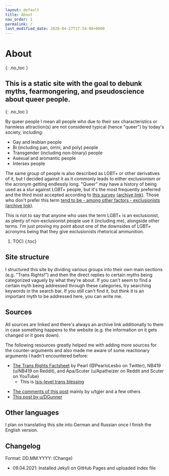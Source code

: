 ```yaml
---
layout: default
title: About
nav_order: 1
permalink: /
last_modified_date: 2020-04-27T17:54:08+0000
---
```


# About
{: .no_toc }
## This is a static site with the goal to debunk myths, fearmongering, and pseudoscience about queer people.
{: .no_toc }

By queer people I mean all people who due to their sex characteristics or harmless attraction(s) are not considered typical (hence "queer") by today's society, including:
* Gay and lesbian people
* Bi (including pan, omni, and poly) people
* Transgender (including non-binary) people
* Asexual and aromantic people
* Intersex people

The same group of people is also described as LGBT+ or other derivatives of it, but I decided against it as it commonly leads to either exclusionism or the acronym getting endlessly long.
"Queer" may have a history of being used as a slur against LGBT+ people, but it's the most frequently preferred and the third most accepted according to [this survey](https://qesurvey.tumblr.com/post/173556136743/what-is-the-ranking-of-various-acronyms-for-the)
 [(archive link)](). Those who don't prefer this term [tend to be - among other factors - exclusionists](https://qesurvey.tumblr.com/post/172970586838/how-do-different-identities-accept-and-reject-the) [(archive link)]().
 
This is not to say that anyone who uses the term LGBT+ is an exclusionist, as plenty of non-exclusionist people use it (including me), alongside other terms. I'm just proving my point about one of the downsides of LGBT+ acronyms being that they give exclusionists rhetorical ammunition.

1. TOC)
{:toc}

## Site structure 

I structured this site by dividing various groups into their own main sections (e.g. "Trans Rights!") and then the direct replies to certain myths being categorized vaguely 
by what they're about.
If you can't seem to find a certain myth being addressed through these categories, try searching keywords in the search bar. 
If you still can't find it, but think it is an important myth to be addressed here, you can write me.

## Sources

All sources are linked and there's always an archive link additionally to them in case something happens to the website (e.g. the information on it gets changed or it goes down).

The following resources greatly helped me with adding more sources for the counter-arguments and also made me aware of some reactionary arguments I hadn't encountered before:
- [The Trans Rights Factsheet](https://docs.google.com/document/d/1Le70f0hs5ZDSGlP13YQaa5k_YjD27VaxOHB9g1J0X6g/mobilebasic) by Pearl (@PearloLesbo on Twitter), NB419 (u/NB419 on Reddit), and Apa/Scuter (u/Apatheizer on Reddit and Scuter on YouTube)
	- This is [Isis-level trans blessing](https://en.wikipedia.org/wiki/Iphis)
* [The comments of this post](https://www.reddit.com/r/asktransgender/comments/8vo33r/my_master_list_of_trans_health_citations_in/?utm_medium=android_app&utm_source=share) mainly by u/tgjer and a few others
* [This post by u/DGunner](https://www.reddit.com/r/asktransgender/comments/3rws5s/comprehensive_defense_against_antitrans_talking/)

## Other languages

I plan on translating this site into German and Russian once I finish the English version.

## Changelog

Format: DD.MM.YYYY: (Change)

- 09.04.2021: Installed Jekyll on GitHub Pages and uploaded index file
